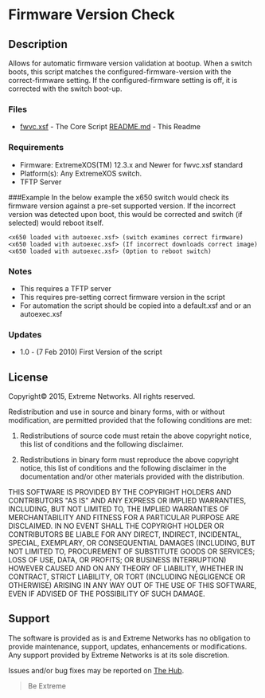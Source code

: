 # Firmware Version Check

## Description
Allows for automatic firmware version validation at bootup. When a switch boots,
this script matches the configured-firmware-version with the correct-firmware
setting.  If the configured-firmware setting is off, it is corrected with the
switch boot-up.

### Files
* [fwvc.xsf](fwvc.xsf) 	-  The Core Script
[README.md](README.md)	-  This Readme

### Requirements
* Firmware: ExtremeXOS(TM) 12.3.x and Newer for fwvc.xsf standard
* Platform(s): Any ExtremeXOS switch.
* TFTP Server

###Example
In the below example the x650 switch would check its firmware version against
a pre-set supported version. If the incorrect version was detected upon boot,
this would be corrected and switch (if selected) would reboot itself.
```
<x650 loaded with autoexec.xsf> (switch examines correct firmware)
<x650 loaded with autoexec.xsf> (If incorrect downloads correct image)
<x650 loaded with autoexec.xsf> (Option to reboot switch)
```



### Notes

* This requires a TFTP server
* This requires pre-setting correct firmware version in the script
* For automation the script should be copied into a default.xsf and or an autoexec.xsf

### Updates
* 1.0 - (7 Feb 2010) First Version of the script

## License
Copyright© 2015, Extreme Networks.  All rights reserved.

Redistribution and use in source and binary forms, with or without modification,
are permitted provided that the following conditions are met:

1. Redistributions of source code must retain the above copyright notice, this
list of conditions and the following disclaimer.

2. Redistributions in binary form must reproduce the above copyright notice,
this list of conditions and the following disclaimer in the documentation
and/or other materials provided with the distribution.

THIS SOFTWARE IS PROVIDED BY THE COPYRIGHT HOLDERS AND CONTRIBUTORS "AS IS" AND
ANY EXPRESS OR IMPLIED WARRANTIES, INCLUDING, BUT NOT LIMITED TO, THE IMPLIED
WARRANTIES OF MERCHANTABILITY AND FITNESS FOR A PARTICULAR PURPOSE ARE
DISCLAIMED. IN NO EVENT SHALL THE COPYRIGHT HOLDER OR CONTRIBUTORS BE LIABLE
FOR ANY DIRECT, INDIRECT, INCIDENTAL, SPECIAL, EXEMPLARY, OR CONSEQUENTIAL
DAMAGES (INCLUDING, BUT NOT LIMITED TO, PROCUREMENT OF SUBSTITUTE GOODS OR
SERVICES; LOSS OF USE, DATA, OR PROFITS; OR BUSINESS INTERRUPTION) HOWEVER
CAUSED AND ON ANY THEORY OF LIABILITY, WHETHER IN CONTRACT, STRICT LIABILITY,
OR TORT (INCLUDING NEGLIGENCE OR OTHERWISE) ARISING IN ANY WAY OUT OF THE USE
OF THIS SOFTWARE, EVEN IF ADVISED OF THE POSSIBILITY OF SUCH DAMAGE.

## Support
The software is provided as is and Extreme Networks has no obligation to provide
maintenance, support, updates, enhancements or modifications.
Any support provided by Extreme Networks is at its sole discretion.

Issues and/or bug fixes may be reported on [The Hub](https://community.extremenetworks.com/extreme).

>Be Extreme